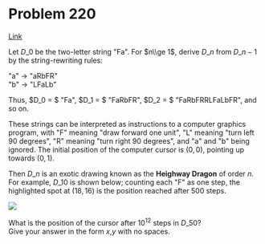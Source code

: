 # Problem 220

[Link](https://projecteuler.net/problem=220)

Let $D\_0$ be the two-letter string "Fa". For $n\\ge 1$, derive $D\_n$ from $D\_{n-1}$ by the string-rewriting rules:

"a" → "aRbFR"  
"b" → "LFaLb"

Thus, $D\_0 = $ "Fa", $D\_1 = $ "FaRbFR", $D\_2 = $ "FaRbFRRLFaLbFR", and so on.

These strings can be interpreted as instructions to a computer graphics program, with "F" meaning "draw forward one unit", "L" meaning "turn left $90$ degrees", "R" meaning "turn right $90$ degrees", and "a" and "b" being ignored. The initial position of the computer cursor is $(0,0)$, pointing up towards $(0,1)$.

Then $D\_n$ is an exotic drawing known as the **Heighway Dragon** of order $n$. For example, $D\_{10}$ is shown below; counting each "F" as one step, the highlighted spot at $(18,16)$ is the position reached after $500$ steps.

![](resources/images/0220.gif?1678992055)

What is the position of the cursor after $10^{12}$ steps in $D\_{50}$?  
Give your answer in the form *x*,*y* with no spaces.